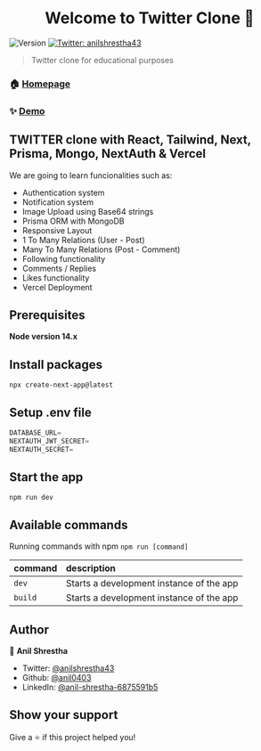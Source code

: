 <h1 align="center">Welcome to Twitter Clone 👋</h1>
<p>
  <img alt="Version" src="https://img.shields.io/badge/version-1.00-blue.svg?cacheSeconds=2592000" />
  <a href="https://twitter.com/anilshrestha43" target="_blank">
    <img alt="Twitter: anilshrestha43" src="https://img.shields.io/twitter/follow/anilshrestha43.svg?style=social" />
  </a>
</p>

> Twitter clone for educational purposes

### 🏠 [Homepage](https://frolicking-cheesecake-5ce7c9.netlify.app/)

### ✨ [Demo](https://frolicking-cheesecake-5ce7c9.netlify.app/)

## TWITTER clone with React, Tailwind, Next, Prisma, Mongo, NextAuth & Vercel


We are going to learn funcionalities such as:

- Authentication system
- Notification system
- Image Upload using Base64 strings
- Prisma ORM with MongoDB
- Responsive Layout
- 1 To Many Relations (User - Post)
- Many To Many Relations (Post - Comment)
- Following functionality
- Comments / Replies
- Likes functionality
- Vercel Deployment

## Prerequisites

**Node version 14.x**

## Install packages

```shell
npx create-next-app@latest
```

## Setup .env file


```js
DATABASE_URL=
NEXTAUTH_JWT_SECRET=
NEXTAUTH_SECRET=
```

## Start the app

```shell
npm run dev
```

## Available commands

Running commands with npm `npm run [command]`

| command         | description                              |
| :-------------- | :--------------------------------------- |
| `dev`           | Starts a development instance of the app |
| `build`         | Starts a development instance of the app |


## Author

👤 **Anil Shrestha**

* Twitter: [@anilshrestha43](https://twitter.com/anilshrestha43)
* Github: [@anil0403](https://github.com/anil0403)
* LinkedIn: [@anil-shrestha-6875591b5](https://linkedin.com/in/anil-shrestha-6875591b5)

## Show your support

Give a ⭐️ if this project helped you!